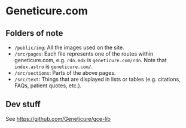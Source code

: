 # Geneticure.com

## Folders of note

-   `/public/img`: All the images used on the site.
-   `/src/pages`: Each file represents one of the routes within geneticure.com, e.g. `rdn.mdx` is `geneticure.com/rdn`. Note that `index.astro` is `geneticure.com/`.
-   `/src/sections`: Parts of the above pages.
-   `/src/text`: Things that are displayed in lists or tables (e.g. citations, FAQs, patient quotes, etc.).

## Dev stuff

See https://github.com/Geneticure/gce-lib
